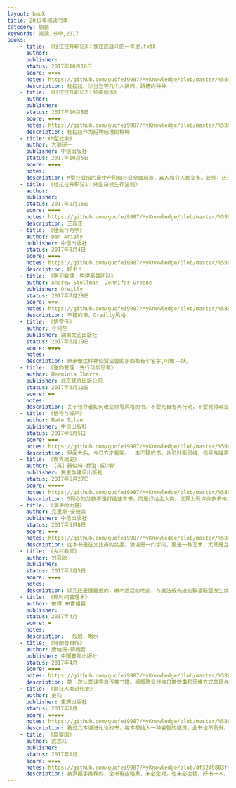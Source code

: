 ```yaml
---
layout: book
title: 2017年阅读书单
category: 橱窗
keywords: 阅读,书单,2017
books:
    - title: 《杜拉拉升职记3：我在这战斗的一年里.txt》
      author:
      publisher:
      status: 2017年10月10日
      score: ❤❤❤❤
      notes: https://github.com/guofei9987/MyKnowledge/blob/master/%5B9%5D%20%E8%AF%BB%E4%B9%A6/%5B9-7%5D%20%E6%80%9D%E8%BE%A8/%E6%9D%9C%E6%8B%89%E6%8B%89.md#杜拉拉升职记职场36计总结
      description: 杜拉拉、沙当当等几个人换岗、跳槽的种种
    - title: 《杜拉拉升职记2：华年似水》
      author:
      publisher:
      status: 2017年10月8日
      score: ❤❤❤❤
      notes: https://github.com/guofei9987/MyKnowledge/blob/master/%5B9%5D%20%E8%AF%BB%E4%B9%A6/%5B9-7%5D%20%E6%80%9D%E8%BE%A8/%E6%9D%9C%E6%8B%89%E6%8B%89.md#杜拉拉升职记职场36计总结
      description: 杜拉拉作为招聘经理的种种
    - title: 《M型社会》
      author: 大前研一
      publisher: 中信出版社
      status: 2017年10月5日
      score: ❤❤❤❤
      notes:
      description: M型社会指的是中产阶级社会全面崩溃，富人和穷人都变多。此外，还涉及以下方面：企业如何应对，公民如何应对，一些不合理的经济结构（神户牛肉的偏见等）。提出了一些政治主张：1. 变成美国那样的地方制，使每个地方能够竞争2. 合理税制3. 培养人才4.改革行政单位
    - title: 《杜拉拉升职记1：外企白领生存法则》
      author:
      publisher:
      status: 2017年9月15日
      score: ❤❤❤❤
      notes: https://github.com/guofei9987/MyKnowledge/blob/master/%5B9%5D%20%E8%AF%BB%E4%B9%A6/%5B9-7%5D%20%E6%80%9D%E8%BE%A8/%E6%9D%9C%E6%8B%89%E6%8B%89.md#杜拉拉升职记职场36计总结
      description: 三观正
    - title: 《怪诞行为学》
      author: Dan Ariely
      publisher: 中信出版社
      status: 2017年8月4日
      score: ❤❤❤❤
      notes: https://github.com/guofei9987/MyKnowledge/blob/master/%5B9%5D%20%E8%AF%BB%E4%B9%A6/%5B9-5%5D%20%E7%A4%BE%E4%BC%9A%E7%BB%8F%E6%B5%8E%E5%AD%A6/2%E9%AD%94%E9%AC%BC%E7%BB%8F%E6%B5%8E%E5%AD%A6.md#怪诞行为学
      description: 好书！
    - title: 《学习敏捷：构建高效团队》
      author: Andrew Stellman  Jennifer Greene
      publisher: Oreilly
      status: 2017年7月28日
      score: ❤❤❤
      notes: https://github.com/guofei9987/MyKnowledge/blob/master/%5B9%5D%20%E8%AF%BB%E4%B9%A6/%5B9-7%5D%20%E6%80%9D%E8%BE%A8/6%20%E6%95%8F%E6%8D%B7.md#学习敏捷构建高效团队
      description: 不错的书，Oreilly风格
    - title: 《悟空传》
      author: 今何在
      publisher: 湖南文艺出版社
      status: 2017年6月19日
      score: ❤❤❤❤
      notes:
      description: 原来像这样神仙没法管的东西都有个名字,叫做--妖。
    - title: 《逆向管理：先行动后思考》
      author: Herminia Ibarra
      publisher: 北京联合出版公司
      status: 2017年6月12日
      score: ❤❤
      notes:
      description: 关于领导者如何改变领导风格的书。不要先自省再行动，不要觉得改变后不是真实的自己，那些是惰性的借口。
    - title: 《信号与噪声》
      author: Nate Silver
      publisher: 中信出版社
      status: 2017年6月5日
      score: ❤❤❤
      notes: https://github.com/guofei9987/MyKnowledge/blob/master/%5B9%5D%20%E8%AF%BB%E4%B9%A6/%5B9-6%5D%20%E7%A7%91%E6%8A%80/%E4%BF%A1%E5%8F%B7%E4%B8%8E%E5%99%AA%E5%A3%B0.md
      description: 早闻大名，今日方才看完。一本不错的书，从贝叶斯思维，信号与噪声思维。同时，有几章有关体育竞技的预测还与我在中体彩从事的职业有些关系。
    - title: 《世界简史》
      author: 【英】赫伯特·乔治·威尔斯
      publisher: 民主与建设出版社
      status: 2017年5月27日
      score: ❤❤❤❤❤
      notes: https://github.com/guofei9987/MyKnowledge/blob/master/%5B9%5D%20%E8%AF%BB%E4%B9%A6/%5B9-4%5D%20%E5%A4%96%E5%9B%BD%E5%8E%86%E5%8F%B2/%E5%A4%96%E5%9B%BD%E9%80%9A%E5%8F%B2.md#外国通史
      description: 5颗心的分数不是打给这本书，而是打给全人类。世界上有许许多多伟大的民族。人类跌跌撞撞走到今天，未必就是一个必然事件。
    - title: 《演讲的力量》
      author: 克里斯·安德森
      publisher: 中信出版社
      status: 2017年5月8日
      score: ❤❤❤
      notes: https://github.com/guofei9987/MyKnowledge/blob/master/%5B9%5D%20%E8%AF%BB%E4%B9%A6/%5B9-7%5D%20%E6%80%9D%E8%BE%A8/4%E8%AF%B4%E8%AF%9D.md#演讲的力量
      description: 这本书是征文比赛的奖品。演讲是一门学问，更是一种艺术，尤其是互联网时代。演讲要真诚，要充分准备。
    - title: 《乡村教师》
      author: 刘慈欣
      publisher:
      status: 2017年5月5日
      score: ❤❤❤❤
      notes:
      description: 读完还是很震撼的，麻木落后的地区，与魔法般先进的碳基联盟发生丝丝关系，然后一切照旧。。。
    - title: 《微时间管理术》
      author: 彼得.布雷格曼
      publisher:
      status: 2017年4月
      score: ❤
      notes:
      description: 一般般，略水
    - title: 《特朗普自传》
      author: 唐纳德·特朗普
      publisher: 中国青年出版社
      status: 2017年4月
      score: ❤❤❤❤
      notes: https://github.com/guofei9987/MyKnowledge/blob/master/%5B9%5D%20%E8%AF%BB%E4%B9%A6/%5B9-9%5D%20%E4%BC%A0%E8%AE%B0/%E7%89%B9%E6%9C%97%E6%99%AE%E8%87%AA%E4%BC%A0.md
      description: 第一次认真读完自传类书籍。感慨商业领袖日常做事和思维方式真是与民众天差地别
    - title: 《疯狂人类进化史》
      author: 史钧
      publisher: 重庆出版社
      status: 2017年1月
      score: ❤❤❤❤❤
      notes: https://github.com/guofei9987/MyKnowledge/blob/master/%5B9%5D%20%E8%AF%BB%E4%B9%A6/%5B9-5%5D%20%E7%A4%BE%E4%BC%9A%E7%BB%8F%E6%B5%8E%E5%AD%A6/4%E8%BF%9B%E5%8C%96%E8%AE%BA.md#疯狂人类进化史
      description: 看过几本讲进化论的书，每本都给人一种睿智的感觉，此书也不例外。这本书还有另一个特点：是把思辨的过程也写清楚。（很多书和读者只关注结论，一本书压缩成只言片语，觉得获得了营养，这不是正确的读书方式,尤其是看这本书的时候）
    - title: 《巨婴国》
      author: 武志红
      publisher:
      status: 2017年1月
      score: ❤❤❤❤
      notes: https://github.com/guofei9987/MyKnowledge/blob/df3249803f42d4dc39b5ea9f332f038371c8d102/%5B9%5D%20%E8%AF%BB%E4%B9%A6/%5B9-5%5D%20%E7%A4%BE%E4%BC%9A%E7%BB%8F%E6%B5%8E%E5%AD%A6/7%E5%BF%83%E7%90%86%E5%AD%A6.md#巨婴国武志红
      description: 被罗振宇推荐的，全书有些暗黑，未必全对，也未必全错，好书一本。
---
```

